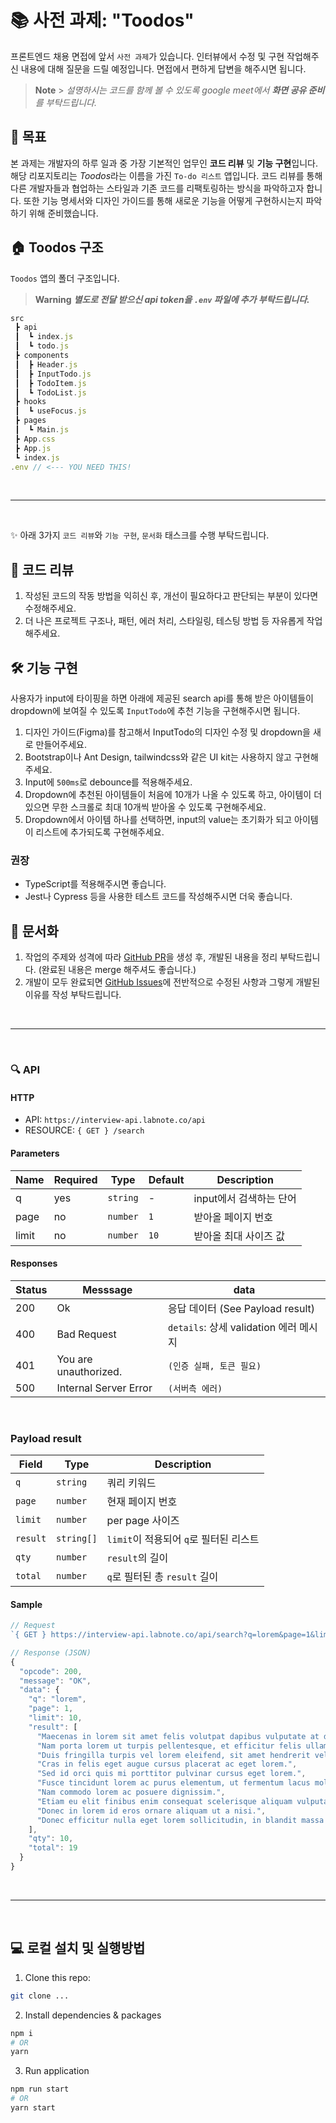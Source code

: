 # 📚 사전 과제: "Toodos"

프론트엔드 채용 면접에 앞서 `사전 과제`가 있습니다.
인터뷰에서 수정 및 구현 작업해주신 내용에 대해 질문을 드릴 예정입니다. 면접에서 편하게 답변을 해주시면 됩니다.

> **Note** > _설명하시는 코드를 함께 볼 수 있도록 google meet에서 **화면 공유 준비**를 부탁드립니다._

## 🎯 목표

본 과제는 개발자의 하루 일과 중 가장 기본적인 업무인 **코드 리뷰** 및 **기능 구현**입니다. 해당 리포지토리는 *Toodos*라는 이름을 가진 `To-do 리스트` 앱입니다. 코드 리뷰를 통해 다른 개발자들과 협업하는 스타일과 기존 코드를 리팩토링하는 방식을 파악하고자 합니다. 또한 기능 명세서와 디자인 가이드를 통해 새로운 기능을 어떻게 구현하시는지 파악하기 위해 준비했습니다.

## 🏠 Toodos 구조

`Toodos` 앱의 폴더 구조입니다.

> **Warning**
> _**별도로 전달 받으신 api token을 `.env` 파일에 추가 부탁드립니다.**_

```javascript
src
 ┣ api
 ┃  ┗ index.js
 ┃  ┗ todo.js
 ┣ components
 ┃  ┣ Header.js
 ┃  ┣ InputTodo.js
 ┃  ┣ TodoItem.js
 ┃  ┗ TodoList.js
 ┣ hooks
 ┃  ┗ useFocus.js
 ┣ pages
 ┃  ┗ Main.js
 ┣ App.css
 ┣ App.js
 ┗ index.js
.env // <--- YOU NEED THIS!

```

<br/>

---

<br/>

✨ 아래 3가지 `코드 리뷰`와 `기능 구현`, `문서화` 태스크를 수행 부탁드립니다.

## 👀 코드 리뷰

1. 작성된 코드의 작동 방법을 익히신 후, 개선이 필요하다고 판단되는 부분이 있다면 수정해주세요.
2. 더 나은 프로젝트 구조나, 패턴, 에러 처리, 스타일링, 테스팅 방법 등 자유롭게 작업해주세요.

## 🛠 기능 구현

사용자가 input에 타이핑을 하면 아래에 제공된 search api를 통해 받은 아이템들이 dropdown에 보여질 수 있도록 `InputTodo`에 추천 기능을 구현해주시면 됩니다.

1. 디자인 가이드(Figma)를 참고해서 InputTodo의 디자인 수정 및 dropdown을 새로 만들어주세요.
2. Bootstrap이나 Ant Design, tailwindcss와 같은 UI kit는 사용하지 않고 구현해 주세요.
3. Input에 `500ms`로 debounce를 적용해주세요.
4. Dropdown에 추천된 아이템들이 처음에 10개가 나올 수 있도록 하고, 아이템이 더 있으면 무한 스크롤로 최대 10개씩 받아올 수 있도록 구현해주세요.
5. Dropdown에서 아이템 하나를 선택하면, input의 value는 초기화가 되고 아이템이 리스트에 추가되도록 구현해주세요.

### 권장

- TypeScript를 적용해주시면 좋습니다.
- Jest나 Cypress 등을 사용한 테스트 코드를 작성해주시면 더욱 좋습니다.

## 📜 문서화

1. 작업의 주제와 성격에 따라 [GitHub PR](https://docs.github.com/es/pull-requests/collaborating-with-pull-requests/proposing-changes-to-your-work-with-pull-requests/creating-a-pull-request)을 생성 후, 개발된 내용을 정리 부탁드립니다. (완료된 내용은 merge 해주셔도 좋습니다.)
2. 개발이 모두 완료되면 [GitHub Issues](https://docs.github.com/en/issues/tracking-your-work-with-issues/about-issues)에 전반적으로 수정된 사항과 그렇게 개발된 이유를 작성 부탁드립니다.

<br/>

---

<br/>

### 🔍 API

#### HTTP

- API: `https://interview-api.labnote.co/api`
- RESOURCE: `{ GET } /search`

#### Parameters

| Name  | Required | Type     | Default | Description             |
| ----- | -------- | -------- | ------- | ----------------------- |
| q     | yes      | `string` | -       | input에서 검색하는 단어 |
| page  | no       | `number` | `1`     | 받아올 페이지 번호      |
| limit | no       | `number` | `10`    | 받아올 최대 사이즈 값   |

#### Responses

| Status | Messsage              | data                                   |
| ------ | --------------------- | -------------------------------------- |
| 200    | Ok                    | 응답 데이터 (See Payload result)       |
| 400    | Bad Request           | `details`: 상세 validation 에러 메시지 |
| 401    | You are unauthorized. | `(인증 실패, 토큰 필요)`               |
| 500    | Internal Server Error | `(서버측 에러)`                        |

<br/>

### Payload result

| Field    | Type       | Description                            |
| -------- | ---------- | -------------------------------------- |
| `q`      | `string`   | 쿼리 키워드                            |
| `page`   | `number`   | 현재 페이지 번호                       |
| `limit`  | `number`   | per page 사이즈                        |
| `result` | `string[]` | `limit`이 적용되어 `q`로 필터된 리스트 |
| `qty`    | `number`   | `result`의 길이                        |
| `total`  | `number`   | `q`로 필터된 총 `result` 길이          |

#### Sample

```javascript
// Request
`{ GET } https://interview-api.labnote.co/api/search?q=lorem&page=1&limit=10`

// Response (JSON)
{
  "opcode": 200,
  "message": "OK",
  "data": {
    "q": "lorem",
    "page": 1,
    "limit": 10,
    "result": [
      "Maecenas in lorem sit amet felis volutpat dapibus vulputate at dui.",
      "Nam porta lorem ut turpis pellentesque, et efficitur felis ullamcorper.",
      "Duis fringilla turpis vel lorem eleifend, sit amet hendrerit velit gravida.",
      "Cras in felis eget augue cursus placerat ac eget lorem.",
      "Sed id orci quis mi porttitor pulvinar cursus eget lorem.",
      "Fusce tincidunt lorem ac purus elementum, ut fermentum lacus mollis.",
      "Nam commodo lorem ac posuere dignissim.",
      "Etiam eu elit finibus enim consequat scelerisque aliquam vulputate lorem.",
      "Donec in lorem id eros ornare aliquam ut a nisi.",
      "Donec efficitur nulla eget lorem sollicitudin, in blandit massa dictum."
    ],
    "qty": 10,
    "total": 19
  }
}
```

<br/>

---

<br/>

## 💻 로컬 설치 및 실행방법

1. Clone this repo:

```bash
git clone ...
```

2. Install dependencies & packages

```bash
npm i
# OR
yarn
```

3. Run application

```bash
npm run start
# OR
yarn start
```
